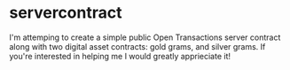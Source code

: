 servercontract
==============

I'm attemping to create a simple public Open Transactions server contract along with two digital asset contracts: gold grams, and silver grams. If you're interested in helping me I would greatly apprieciate it! 
